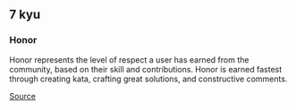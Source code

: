 ## 7 kyu

### Honor

Honor represents the level of respect a user has earned from the community, based on their skill and contributions. Honor is earned fastest through creating kata, crafting great solutions, and constructive comments.

[Source](https://www.codewars.com/about)
